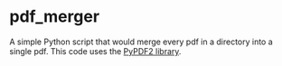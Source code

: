 # pdf_merger
A simple Python script that would merge every pdf in a directory into a single pdf.
This code uses the [PyPDF2 library](https://github.com/mstamy2/PyPDF2).
